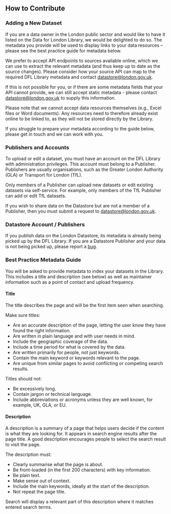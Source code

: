 ## How to Contribute

### Adding a New Dataset

If you are a data owner in the London public sector and would like to have it listed on the Data for London Library, we would be delighted to do so. The metadata you provide will be used to display links to your data resources – please see the best practice guide for metadata below.

We prefer to accept API endpoints to sources available online, which we can use to extract the relevant metadata (and thus keep up to date as the source changes). Please consider how your source API can map to the required DFL Library metadata and contact [datastore@london.gov.uk](mailto:datastore@london.gov.uk).

If this is not possible for you, or if there are some metadata fields that your API cannot provide, we can still accept static metadata - please contact [datastore@london.gov.uk](mailto:datastore@london.gov.uk) to supply this information.

Please note that we cannot accept data resources themselves (e.g., Excel files or Word documents). Any resources need to therefore already exist online to be linked to, as they will not be stored directly by the Library.

If you struggle to prepare your metadata according to the guide below, please get in touch and we can work with you.

### Publishers and Accounts

To upload or edit a dataset, you must have an account on the DFL Library with administration privileges. This account must belong to a Publisher. Publishers are usually organisations, such as the Greater London Authority (GLA) or Transport for London (TfL).

Only members of a Publisher can upload new datasets or edit existing datasets via self-service. For example, only members of the TfL Publisher can add or edit TfL datasets.

If you wish to share data on the Datastore but are not a member of a Publisher, then you must submit a request to [datastore@london.gov.uk](mailto:datastore@london.gov.uk).

### Datastore Account / Publishers

If you publish data on the London Datastore, its metadata is already being picked up by the DFL Library. If you are a Datastore Publisher and your data is not being picked up, please report a [bug](#).

### Best Practice Metadata Guide

You will be asked to provide metadata to index your datasets in the Library. This includes a title and description (see below) as well as maintainer information such as a point of contact and upload frequency.

#### Title

The title describes the page and will be the first item seen when searching.

Make sure titles:

- Are an accurate description of the page, letting the user know they have found the right information.
- Are written in plain language and with user needs in mind.
- Include the geographic coverage of the data.
- Include a time period for what is covered by the data.
- Are written primarily for people, not just keywords.
- Contain the main keyword or keywords relevant to the page.
- Are unique from similar pages to avoid conflicting or competing search results.

Titles should not:

- Be excessively long.
- Contain jargon or technical language.
- Include abbreviations or acronyms unless they are well known, for example, UK, GLA, or EU.

#### Description

A description is a summary of a page that helps users decide if the content is what they are looking for. It appears in search engine results after the page title. A good description encourages people to select the search result to visit the page.

The description must:

- Clearly summarise what the page is about.
- Be front-loaded (in the first 200 characters) with key information.
- Be plain text.
- Make sense out of context.
- Include the main keywords, ideally at the start of the description.
- Not repeat the page title.

Search will display a relevant part of this description where it matches entered search terms.